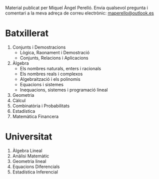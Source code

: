 Material publicat per Miquel Àngel Perelló.
Envia qualsevol pregunta i comentari a la meva adreça de correu electrònic: maperello@outlook.es

# Batxillerat

1. Conjunts i Demostracions
      * Lògica, Raonament i Demostració
      * Conjunts, Relacions i Aplicacions
2. Àlgebra
      * Els nombres naturals, enters i racionals
      * Els nombres reals i complexos
      * Algebraització i els polinomis
      * Equacions i sistemes
      * Inequacions, sistemes i programació lineal
3. Geometria
4. Càlcul
5. Combinatòria i Probabilitats
6. Estadística
7. Matemàtica Financera


# Universitat

1. Àlgebra Lineal
2. Anàlisi Matemàtic
3. Geometria lineal
4. Equacions Diferencials
5. Estadística Inferencial


